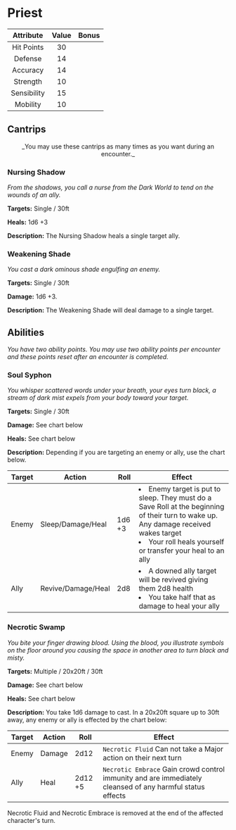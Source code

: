 # Priest

  |Attribute|Value|Bonus|
  |---|---|---|
  |<center>Hit Points|<center>30</center>|<center>|
  |<center>Defense|<center>14|<center>|
  |<center>Accuracy|<center>14|<center>|
  |<center>Strength|<center>10|<center>|
  |<center>Sensibility|<center>15|<center>|
  |<center>Mobility|<center>10|<center>|


## Cantrips
<center> _You may use these cantrips as many times as you want during an encounter._ </center>

### Nursing Shadow

_From the shadows, you call a nurse from the Dark World to tend on the wounds of an ally._

**Targets:** Single / 30ft

**Heals:** 1d6 +3

**Description:** The Nursing Shadow heals a single target ally.

### Weakening Shade

_You cast a dark ominous shade engulfing an enemy._

**Targets:** Single / 30ft

**Damage:** 1d6 +3.

**Description:** The Weakening Shade will deal damage to a single target.

## Abilities
_You have two ability points.  You may use two ability points per encounter and these points reset after an encounter is completed._

### Soul Syphon

_You whisper scattered words under your breath, your eyes turn black, a stream of dark mist expels from your body toward your target._

**Targets:** Single / 30ft

**Damage:** See chart below

**Heals:** See chart below

**Description:** Depending if you are targeting an enemy or ally, use the chart below.

|Target|Action|Roll|Effect|
|---|---|---|---|
|Enemy|Sleep/Damage/Heal|1d6 +3|<li>Enemy target is put to sleep. They must do a Save Roll at the beginning of their turn to wake up. Any damage received wakes target</li><li>Your roll heals yourself or transfer your heal to an ally</li>|
|Ally|Revive/Damage/Heal|2d8|<li>A downed ally target will be revived giving them 2d8 health</li><li>You take half that as damage to heal your ally</li>|




### Necrotic Swamp

_You bite your finger drawing blood.  Using the blood, you illustrate symbols on the floor around you causing the space in another area to turn black and misty._

**Targets:** Multiple / 20x20ft / 30ft

**Damage:** See chart below

**Heals:** See chart below

**Description:** You take 1d6 damage to cast.  In a 20x20ft square up to 30ft away, any enemy or ally is effected by the chart below:

|Target|Action|Roll|Effect|
|---|---|---|---|
|Enemy|Damage|2d12|`Necrotic Fluid` Can not take a Major action on their next turn|
|Ally|Heal|2d12 +5|`Necrotic Embrace` Gain crowd control immunity and are immediately cleansed of any harmful status effects|

Necrotic Fluid and Necrotic Embrace is removed at the end of the affected character's turn.
